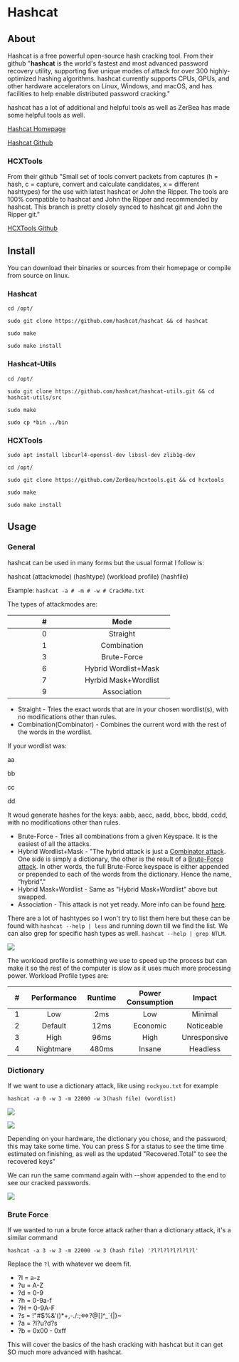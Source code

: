 # Hashcat

## About

Hashcat is a free powerful open-source hash cracking tool. From their github "**hashcat** is the world's fastest and most advanced password recovery utility, supporting five unique modes of attack for over 300 highly-optimized hashing algorithms. hashcat currently supports CPUs, GPUs, and other hardware accelerators on Linux, Windows, and macOS, and has facilities to help enable distributed password cracking."

hashcat has a lot of additional and helpful tools as well as ZerBea has made some helpful tools as well.

[Hashcat Homepage](https://hashcat.net/hashcat/)

[Hashcat Github](https://github.com/hashcat/hashcat)

### HCXTools

From their github "Small set of tools convert packets from captures (h = hash, c = capture, convert and calculate candidates, x = different hashtypes) for the use with latest hashcat or John the Ripper. The tools are 100% compatible to hashcat and John the Ripper and recommended by hashcat. This branch is pretty closely synced to hashcat git and John the Ripper git."

[HCXTools Github](https://github.com/ZerBea/hcxtools)

## Install

You can download their binaries or sources from their homepage or compile from source on linux.

### Hashcat

`cd /opt/`

`sudo git clone https://github.com/hashcat/hashcat && cd hashcat`

`sudo make`

`sudo make install`

### Hashcat-Utils

`cd /opt/`

`sudo git clone https://github.com/hashcat/hashcat-utils.git && cd hashcat-utils/src`

`sudo make`

`sudo cp *bin ../bin`

### HCXTools

`sudo apt install libcurl4-openssl-dev libssl-dev zlib1g-dev`

`cd /opt/`

`sudo git clone https://github.com/ZerBea/hcxtools.git && cd hcxtools`

`sudo make`

`sudo make install`

## Usage

### General

hashcat can be used in many forms but the usual format I follow is:

hashcat (attackmode) (hashtype) (workload profile) (hashfile)

Example: `hashcat -a # -m # -w # CrackMe.txt`

The types of attackmodes are:

<table><thead><tr><th width="150" align="center">#</th><th align="center">Mode</th><th data-hidden></th></tr></thead><tbody><tr><td align="center">0</td><td align="center">Straight</td><td></td></tr><tr><td align="center">1</td><td align="center">Combination</td><td></td></tr><tr><td align="center">3</td><td align="center">Brute-Force</td><td></td></tr><tr><td align="center">6</td><td align="center">Hybrid Wordlist+Mask</td><td></td></tr><tr><td align="center">7</td><td align="center">Hyrbid Mask+Wordlist</td><td></td></tr><tr><td align="center">9</td><td align="center">Association</td><td></td></tr></tbody></table>

* Straight - Tries the exact words that are in your chosen wordlist(s), with no modifications other than rules.
* Combination(Combinator) - Combines the current word with the rest of the words in the wordlist.

If your wordlist was:

aa

bb

cc

dd

It woud generate hashes for the keys: aabb, aacc, aadd, bbcc, bbdd, ccdd, with no modifications other than rules.

* Brute-Force - Tries all combinations from a given Keyspace. It is the easiest of all the attacks.
* Hybrid Wordlist+Mask - "The hybrid attack is just a [Combinator attack](https://hashcat.net/wiki/doku.php?id=combinator\_attack). One side is simply a dictionary, the other is the result of a [Brute-Force attack](https://hashcat.net/wiki/doku.php?id=brute\_force\_attack). In other words, the full Brute-Force keyspace is either appended or prepended to each of the words from the dictionary. Hence the name, “hybrid”."
* Hybrid Mask+Wordlist - Same as "Hybrid Mask+Wordlist" above but swapped.
* Association - This attack is not yet ready. More info can be found [here](https://hashcat.net/forum/thread-9534.html).

There are a lot of hashtypes so I won't try to list them here but these can be found with `hashcat --help | less` and running down till we find the list. We can also grep for specific hash types as well. `hashcat --help | grep NTLM`.

![](<../../../.gitbook/assets/image (290).png>)

The workload profile is something we use to speed up the process but can make it so the rest of the computer is slow as it uses much more processing power. Workload Profile types are:

<table><thead><tr><th width="150" align="center">#</th><th width="150" align="center">Performance</th><th width="150" align="center">Runtime</th><th width="150" align="center">Power Consumption</th><th align="center">Impact</th></tr></thead><tbody><tr><td align="center">1</td><td align="center">Low</td><td align="center">2ms</td><td align="center">Low</td><td align="center">Minimal</td></tr><tr><td align="center">2</td><td align="center">Default</td><td align="center">12ms</td><td align="center">Economic</td><td align="center">Noticeable</td></tr><tr><td align="center">3</td><td align="center">High</td><td align="center">96ms</td><td align="center">High</td><td align="center">Unresponsive</td></tr><tr><td align="center">4</td><td align="center">Nightmare</td><td align="center">480ms</td><td align="center">Insane</td><td align="center">Headless</td></tr></tbody></table>

### Dictionary

If we want to use a dictionary attack, like using `rockyou.txt` for example

`hashcat -a 0 -w 3 -m 22000 -w 3(hash file) (wordlist)`

![](<../../../.gitbook/assets/image (358).png>)

![](<../../../.gitbook/assets/image (21).png>)

Depending on your hardware, the dictionary you chose, and the password, this may take some time. You can press S for a status to see the time time estimated on finishing, as well as the updated "Recovered.Total" to see the recovered keys"

We can run the same command again with --show appended to the end to see our cracked passwords.

![](<../../../.gitbook/assets/image (282).png>)

### Brute Force

If we wanted to run a brute force attack rather than a dictionary attack, it's a similar command

`hashcat -a 3 -w 3 -m 22000 -w 3 (hash file) '?l?l?l?l?l?l?l'`

Replace the `?l` with whatever we deem fit.

* ?l = a-z
* ?u = A-Z
* ?d = 0-9
* ?h = 0-9a-f
* ?H = 0-9A-F
* ?s = !"#$%&'()\*+,-./:;<=>?@\[]^\_\`{|}\~
* ?a = ?l?u?d?s
* ?b = 0x00 - 0xff

This will cover the basics of the hash cracking with hashcat but it can get SO much more advanced with hashcat.
